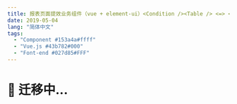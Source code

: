 ```yaml
---
title: 报表页面提效业务组件（vue + element-ui）<Condition /><Table /> <=> <BaoBiao />
date: 2019-05-04
lang: "简体中文"
tags:
  - "Component #153a4a#ffff"
  - "Vue.js #43b782#000"
  - "Font-end #027d85#FFF"
---
```


# 🚧 迁移中...
